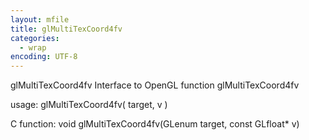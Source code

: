 ```yaml
---
layout: mfile
title: glMultiTexCoord4fv
categories:
  - wrap
encoding: UTF-8
---
```


glMultiTexCoord4fv  Interface to OpenGL function glMultiTexCoord4fv

usage:  glMultiTexCoord4fv( target, v )

C function:  void glMultiTexCoord4fv(GLenum target, const GLfloat\* v)